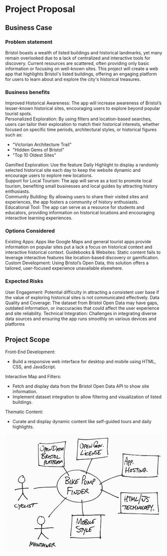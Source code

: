 # Project Proposal

## Business Case

### Problem statement
Bristol boasts a wealth of listed buildings and historical landmarks, yet many remain overlooked due to a lack of centralized and interactive tools for discovery. Current resources are scattered, often providing only basic information or focusing on well-known sites. This project will create a web app that highlights Bristol's listed buildings, offering an engaging platform for users to learn about and explore the city's historical treasures.

### Business benefits
Improved Historical Awareness: The app will increase awareness of Bristol’s lesser-known historical sites, encouraging users to explore beyond popular tourist spots.  
Personalized Exploration: By using filters and location-based searches, users can tailor their exploration to match their historical interests, whether focused on specific time periods, architectural styles, or historical figures such as:
- "Victorian Architecture Trail"
- "Hidden Gems of Bristol"
- "Top 10 Oldest Sites"
  
Gamified Exploration: Use the feature Daily Highlight to display a randomly selected historical site each day to keep the website dynamic and encourage users to explore new locations.  
Support for Local Tourism: The app will serve as a tool to promote local tourism, benefiting small businesses and local guides by attracting history enthusiasts.  
Community Building: By allowing users to share their visited sites and experiences, the app fosters a community of history enthusiasts.  
Educational Tool: The app can serve as a resource for students and educators, providing information on historical locations and encouraging interactive learning experiences.

### Options Considered
Existing Apps: Apps like Google Maps and general tourist apps provide information on popular sites put a lack a focus on historical context and interactive historical context.
Guidebooks & Websites: Static content fails to leverage interactive features like location-based discovery or gamification.
Custom Development: Using Bristol’s Open Data, this solution offers a tailored, user-focused experience unavailable elsewhere.

### Expected Risks
User Engagement: Potential difficulty in attracting a consistent user base if the value of exploring historical sites is not communicated effectively.
Data Quality and Coverage: The dataset from Bristol Open Data may have gaps, outdated information, or inaccuracies that could affect the user experience and site reliability.
Technical Integration: Challenges in integrating diverse data sources and ensuring the app runs smoothly on various devices and platforms

## Project Scope
Front-End Development:
- Build a responsive web interface for desktop and mobile using HTML, CSS, and JavaScript.
  
Interactive Map and Filters:
- Fetch and display data from the Bristol Open Data API to show site information.  
- Implement dataset integration to allow filtering and visualization of listed buildings.
  
Thematic Content:
- Curate and display dynamic content like self-guided tours and daily highlights.

![Insert your Context Diagram Here](images/context.png)
